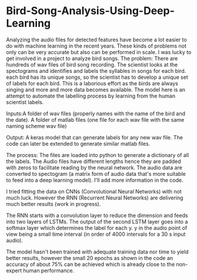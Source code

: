 # Bird-Song-Analysis-Using-Deep-Learning
Analyzing the audio files for detected features have become a lot easier to do with machine learning in the recent years. These kinds of problems not only can be very accurate but also can be performed in scale. 
I was lucky to get involved in a project to analyze bird songs.
The problem:
There are hundreds of wav files of bird song recording. The scientist looks at the spectograms and identifies and labels the syllables in songs for each bird. each bird has its unique songs, so the scientist has to develop a unique set of labels for each bird.
This is a laborious effort as the birds are always singing and more and more data becomes available. 
The model here is an attempt to automate the labelling process by learning from the human scientist labels.

Inputs:A folder of wav files (properly names with the name of the bird and the date).
A folder of matlab files (one file for each wav file with the same naming scheme wav file)

Output:
A keras model that can generate labels for any new wav file.
The code can later be extended to generate similar matlab files.

The process:
The files are loaded into python to generate a dictionary of all the labels.
The Audio files have different lengths hence they are padded with zeros to facilitate reading by the neural network.
The audio data are converted to spectogram (a matrix form of audio data that's more suitable to feed into a deep learning model). I'll add more information in the code.

I tried fitting the data on CNNs (Convolutional Neural Networks) with not much luck. However the RNN (Recurrent Neural Networks) are delivering much better results (work in progress).

The RNN starts with a convolution layer to reduce the dimension and feeds into two layers of LSTMs. The output of the second LSTM layer goes into a softmax layer which determines the label for each y. y in the audio point of view being a small time interval (in order of 4000 intervals for a 30 s input audio).

The model hasn't been trained with adequate training data nor time to yield better results, however the small 20 epochs as shown in the code an accuracy of about 75% can be achieved which is already close to the non-expert human performance.
